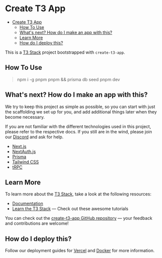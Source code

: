# Create T3 App

<!-- @import "[TOC]" {cmd="toc" depthFrom=1 depthTo=6 orderedList=false} -->

<!-- code_chunk_output -->

- [Create T3 App](#create-t3-app)
  - [How To Use](#how-to-use)
  - [What's next? How do I make an app with this?](#whats-next-how-do-i-make-an-app-with-this)
  - [Learn More](#learn-more)
  - [How do I deploy this?](#how-do-i-deploy-this)

<!-- /code_chunk_output -->

This is a [T3 Stack](https://create.t3.gg/) project bootstrapped with `create-t3-app`.

## How To Use

> npm i -g pnpm
> pnpm && prisma db seed
> pnpm dev

## What's next? How do I make an app with this?

We try to keep this project as simple as possible, so you can start with just the scaffolding we set up for you, and add additional things later when they become necessary.

If you are not familiar with the different technologies used in this project, please refer to the respective docs. If you still are in the wind, please join our [Discord](https://t3.gg/discord) and ask for help.

- [Next.js](https://nextjs.org)
- [NextAuth.js](https://next-auth.js.org)
- [Prisma](https://prisma.io)
- [Tailwind CSS](https://tailwindcss.com)
- [tRPC](https://trpc.io)

## Learn More

To learn more about the [T3 Stack](https://create.t3.gg/), take a look at the following resources:

- [Documentation](https://create.t3.gg/)
- [Learn the T3 Stack](https://create.t3.gg/en/faq#what-learning-resources-are-currently-available) — Check out these awesome tutorials

You can check out the [create-t3-app GitHub repository](https://github.com/t3-oss/create-t3-app) — your feedback and contributions are welcome!

## How do I deploy this?

Follow our deployment guides for [Vercel](https://create.t3.gg/en/deployment/vercel) and [Docker](https://create.t3.gg/en/deployment/docker) for more information.
